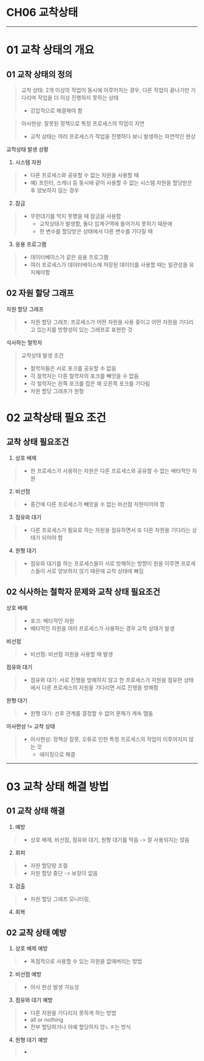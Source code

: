 # CH06 교착상태 
------
# 01 교착 상태의 개요 
## 01 교착 상태의 정의 

> 교착 상태: 2개 이상의 작업이 동시에 이루어지는 경우, 다른 작업이 끝나기만 기다리며 작업을 더 이상 진행하지 못하는 상태 
> - 강압적으로 해결해야 함 

> 아사현상: 잘못된 정책으로 특정 프로세스의 작업이 지연
>   - 교착 상태는 여러 프로세스가 작업을 진행하다 보니 발생하는 자연적인 현상 

교착상태 발생 상황 
1. 시스템 자원 
> - 다른 프로세스와 공유할 수 없는 자원을 사용할 때 
> - 예) 프린터, 스캐너 등 동시에 같이 사용할 수 없는 시스템 자원을 할당받은 후 양보하지 않는 경우 

2. 잠금
> - 무한대기를 막지 못했을 때 잠금을 사용함 
>   - 교착상태가 발생함, 둘다 임계구역에 들어가지 못하기 때문에 
>   - 한 변수를 할당받은 상태에서 다른 변수를 기다릴 때 

3. 응용 프로그램 
> - 데이터베이스가 같은 응용 프로그램 
> - 여러 프로세스가 데이터베이스에 저장된 데이터를 사용할 때는 일관성을 유지해야함 

## 02 자원 할당 그래프 
자원 할당 그래프
> - 자원 할당 그래프: 프로세스가 어떤 자원을 사용 중이고 어떤 자원을 기다리고 있는지를 방향성이 있는 그래프로 표현한 것 

식사하는 철학자 
> 교착상태 발생 조건 
> - 철학자들은 서로 포크를 공유할 수 없음 
> - 각 철학자는 다른 철학자의 포크를 빼앗을 수 없음 
> - 각 철학자는 왼쪽 포크를 잡은 채 오른쪽 포크를 기다림 
> - 자원 할당 그래프가 원형 

# 02 교착상태 필요 조건 
## 교착 상태 필요조건 
1. 상호 배제
> - 한 프로세스가 사용하는 자원은 다른 프로세스와 공유할 수 없는 배타적인 자원 
2. 비선점 
> - 중간에 다른 프로세스가 빼앗을 수 없는 비선점 자원이어야 함 
3. 점유와 대기 
> - 다른 프로세스가 필요로 하는 자원을 점유하면서 또 다른 자원을 기다리는 상태가 되어야 함 
4. 원형 대기 
> - 점유와 대기를 하는 프로세스들이 서로 방해하는 방향이 원을 이루면 프로세스들이 서로 양보하지 않기 때문에 교착 상태에 빠짐 

## 02 식사하는 철학자 문제와 교착 상태 필요조건 
상호 배제
> - 포크: 배타적인 자원 
> - 배타적인 자원을 여러 프로세스가 사용하는 경우 교착 상태가 발생 

비선점
> - 비선점: 비선점 자원을 사용할 때 발생

점유와 대기
> - 점유와 대기: 서로 진행을 방해하지 않고 한 프로세스가 자원을 점유한 상태에서 다른 프로세스의 자원을 기다리면 서로 진행을 방해함

원형 대기 
> - 원형 대기: 선후 관계를 결정할 수 없어 문제가 계속 맴돔 

아사현상 != 교착 상태 
> - 아사현상: 정책상 잘못, 오류로 인한 특정 프로세스의 작업이 이루어지지 않는 것 
>   - 에이징으로 해결 

-----
# 03 교착 상태 해결 방법
 
## 01 교착 상태 해결 
1. 예방 
> - 상호 배제, 비선점, 점유와 대기, 원형 대기를 막음 -> 잘 사용되지는 않음 
2. 회피 
> - 자원 할당량 조절
> - 자원 할당 중단 -> 보장이 없음 
3. 검출
> - 자원 할당 그래프 모니터링, 
4. 회복 

## 02 교착 상태 예방 
1. 상호 배제 예방 
> - 독점적으로 사용할 수 있는 자원을 없애버리는 방법 
2. 비선점 예방
> - 아사 현상 발생 가능성 
3. 점유와 대기 예방
> - 다른 자원을 기다리지 못하게 하는 방법 
> - all or nothing 
> - 전부 할당하거나 아예 할당하지 앙ㄴㅎ는 방식 

4. 원형 대기 예방 
> - 

